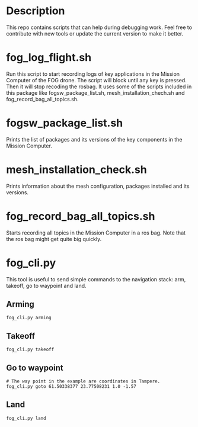 # Description

This repo contains scripts that can help during debugging work.
Feel free to contribute with new tools or update the current version to make it better.

# fog_log_flight.sh
Run this script to start recording logs of key applications in the Mission Computer of the FOG drone.
The script will block until any key is pressed. Then it will stop recoding the rosbag.
It uses some of the scripts included in this package like fogsw_package_list.sh, mesh_installation_chech.sh and fog_record_bag_all_topics.sh.

# fogsw_package_list.sh
Prints the list of packages and its versions of the key components in the Mission Computer.

# mesh_installation_check.sh
Prints information about the mesh configuration, packages installed and its versions.

# fog_record_bag_all_topics.sh
Starts recording all topics in the Mission Computer in a ros bag. Note that the ros bag might get quite big quickly.

# fog_cli.py
This tool is useful to send simple commands to the navigation stack: arm, takeoff, go to waypoint and land.

## Arming
```
fog_cli.py arming
```

## Takeoff
```
fog_cli.py takeoff
```

## Go to waypoint
```
# The way point in the example are coordinates in Tampere.
fog_cli.py goto 61.50338377 23.77508231 1.0 -1.57
```

## Land

```
fog_cli.py land
```

